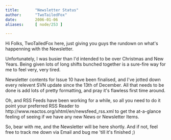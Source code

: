 ```yaml
---
title:       "Newsletter Status"
author:      "TwoTailedFox"
date:        2006-01-06
aliases:     [ node/253 ]

---
```


<p>Hi Folks, TwoTailedFox here, just giving you guys the rundown on what's happenning with the Newsletter.</p>

<p>Unfortunately, I was busier than I'd intended to be over Christmas and New Years. Being given lots of long shifts bunched together is a sure-fire way for me to feel very, very tired.</p>

<p>Newsletter contents for Issue 10 have been finalised, and I've jotted down every relevent SVN update since the 13th of December. All that needs to be done is add lots of pretty formatting, and pray it's flawless first time around.</p>

<p>Oh, and RSS Feeds have been working for a while, so all you need to do it point your preferred RSS Reader to http://www.reactos.org/xhtml/en/newsfeed_rss.xml to get the at-a-glance feeling of seeing if we have any new News or Newsletter Items.</p>

<p>So, bear with me, and the Newsletter will be here shortly. And if not, feel free to track me down via Email and bug me 'till it's finished ;)</p>
